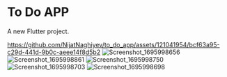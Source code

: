 # To Do APP


A new Flutter project.


 
 
https://github.com/NijatNaghiyev/to_do_app/assets/121041954/bcf63a95-c29d-441d-9b0c-aeee14f8d5b2
![Screenshot_1695998656](https://github.com/NijatNaghiyev/to_do_app/assets/121041954/7ffaba32-81c8-42f8-a931-a00b777520a8)
![Screenshot_1695998861](https://github.com/NijatNaghiyev/to_do_app/assets/121041954/e7546901-a575-42ac-9507-a0c279482d47)
![Screenshot_1695998750](https://github.com/NijatNaghiyev/to_do_app/assets/121041954/01c9d7bc-8fda-4235-b018-c36c73eadc99)
![Screenshot_1695998703](https://github.com/NijatNaghiyev/to_do_app/assets/121041954/2112bd13-86e8-4d4d-9983-4be51f45b08e)
![Screenshot_1695998698](https://github.com/NijatNaghiyev/to_do_app/assets/121041954/bc5e4e91-adbb-4c79-ad84-dc42f45b8ceb)

